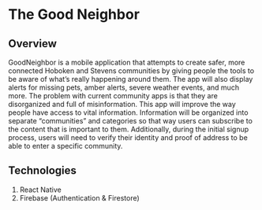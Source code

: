 # The Good Neighbor

## Overview

GoodNeighbor is a mobile application that attempts to create safer, more connected Hoboken and Stevens communities by giving people the tools to be aware of what’s really happening around them. The app will also display alerts for missing pets, amber alerts, severe weather events, and much more. The problem with current community apps is that they are disorganized and full of misinformation. This app will improve the way people have access to
vital information. Information will be organized into separate “communities” and categories so that way users can subscribe to the content that is important to them. Additionally, during the initial signup process, users will need to verify their identity and proof of address to be able to enter a specific community.

## Technologies

1. React Native
2. Firebase (Authentication & Firestore)
